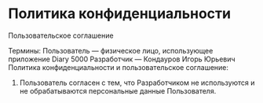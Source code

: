 # Политика конфиденциальности
Пользовательское соглашение 

Термины:
Пользователь — физическое лицо, использующее приложение Diary 5000
Разработчик — Кондауров Игорь Юрьевич
Политика конфиденциальности и пользовательское соглашение:
1. Пользователь согласен с тем, что Разработчиком не используются и не обрабатываются персональные данные Пользователя.
